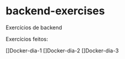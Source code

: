 # backend-exercises
Exercícios de backend

Exercícios feitos:

[]Docker-dia-1
[]Docker-dia-2
[]Docker-dia-3

